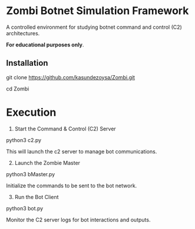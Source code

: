# Zombi Botnet Simulation Framework

A controlled environment for studying botnet command and control (C2) architectures.

**For educational purposes only**.

## Installation

git clone https://github.com/kasundezoysa/Zombi.git

cd Zombi

# Execution

1. Start the Command & Control (C2) Server

python3 c2.py

This will launch the c2 server to manage bot communications.

2. Launch the Zombie Master

python3 bMaster.py

Initialize the commands to be sent to the bot network.

3. Run the Bot Client

python3 bot.py

Monitor the C2 server logs for bot interactions and outputs.

